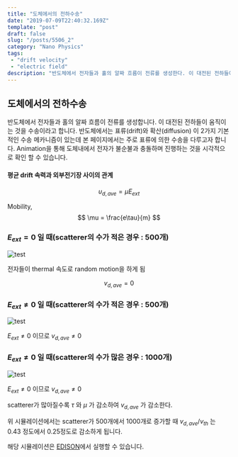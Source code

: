 ```yaml
---
title: "도체에서의 전하수송"
date: "2019-07-09T22:40:32.169Z"
template: "post"
draft: false
slug: "/posts/5506_2"
category: "Nano Physics"
tags: 
 - "drift velocity"
 - "electric field"
description: "반도체에서 전자들과 홀의 알짜 흐름이 전류를 생성한다. 이 대전된 전하들이 움직이는 것을 수송이라고 한다. 반도체에서는 표류(drift)와 확산(diffusion) 이 2가지 기본적인 수송 메카니즘이 있는데 여기서는 주로 표류에 의한 수송을 다루는데, 도체내에서 전자가 불순불과 충돌하며 진행하는 것을 시각적으로 알아본다."
---
```


## 도체에서의 전하수송

반도체에서 전자들과 홀의 알짜 흐름이 전류를 생성합니다. 이 대전된 전하들이 움직이는 것을 수송이라고 합니다. 반도체에서는 표류(drift)와 확산(diffusion) 이 2가지 기본적인 수송 메카니즘이 있는데 본 페이지에서는 주로 표류에 의한 수송을 다루고자 합니다. Animation을 통해 도체내에서 전자가 불순불과 충돌하며 진행하는 것을 시각적으로 확인 할 수 있습니다.

#### 평균 drift 속력과 외부전기장 사이의 관계

$$
\upsilon_{d,ave} = \mu E_{ext}
$$

Mobility, 
$$
\mu = \frac{e\tau}{m}
$$

### $E_{ext}=0$ 일 때(scatterer의 수가 적은 경우 : 500개)

![test](/media/POST/5506/aniscatt_a0.000.gif)

전자들이 thermal 속도로 random motion을 하게 됨

$$
v_{d, ave}= 0
$$

### $E_{ext}\neq 0$ 일 때(scatterer의 수가 적은 경우 : 500개)

![test](/media/POST/5506/aniscatt_a0.200.gif)

$E_{ext}\neq 0$ 이므로 $v_{d, ave} \neq 0$

### $E_{ext}\neq 0$ 일 때(scatterer의 수가 많은 경우 : 1000개)

![test](/media/POST/5506/aniscatt_a0.200_im.gif)

$E_{ext}\neq 0$ 이므로 $v_{d, ave} \neq 0$

scatterer가 많아질수록 $\tau$ 와 $\mu$ 가 감소하여 $v_{d, ave}$ 가 감소한다.

위 시뮬레이션에서는 scatterer가 500개에서 1000개로 증가할 때 $v_{d, ave}/v_{th}$ 는 0.43 정도에서 0.25정도로 감소하게 됩니다.

해당 시뮬레이션은 [EDISON](https://www.edison.re.kr/edison-content?p_p_id=edisoncontent_WAR_edisoncontent2016portlet&p_p_lifecycle=0&p_p_state=maximized&p_p_mode=view&p_p_col_id=column-1&p_p_col_count=1&_edisoncontent_WAR_edisoncontent2016portlet_myaction=generalModifyView&_edisoncontent_WAR_edisoncontent2016portlet_contentDiv=2001004&_edisoncontent_WAR_edisoncontent2016portlet_contentSeq=5506)에서 실행할 수 있습니다.

